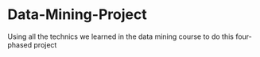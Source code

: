 # Data-Mining-Project
 Using all the technics we learned in the data mining course to do this four-phased project
